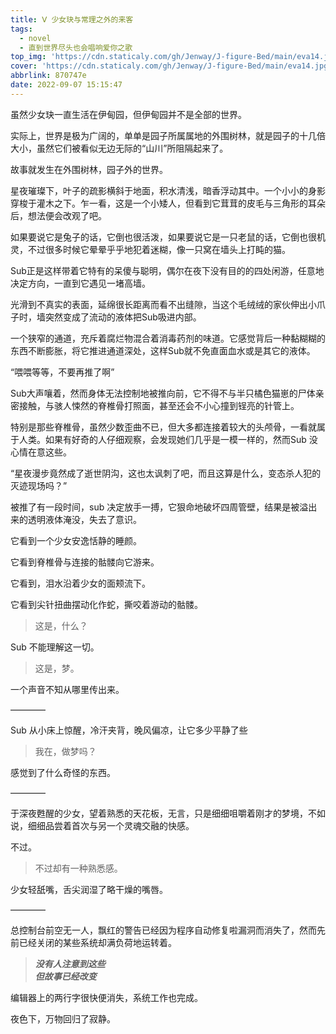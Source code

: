 ```yaml
---
title: Ⅴ 少女玦与常理之外的来客
tags:
  - novel
  - 直到世界尽头也会唱响爱你之歌
top_img: 'https://cdn.staticaly.com/gh/Jenway/J-figure-Bed/main/eva14.jpg'
cover: 'https://cdn.staticaly.com/gh/Jenway/J-figure-Bed/main/eva14.jpg'
abbrlink: 870747e
date: 2022-09-07 15:15:47
---
```

虽然少女玦一直生活在伊甸园，但伊甸园并不是全部的世界。

实际上，世界是极为广阔的，单单是园子所属属地的外围树林，就是园子的十几倍大小，虽然它们被看似无边无际的“山川”所阻隔起来了。

故事就发生在外围树林，园子外的世界。

星夜璀璨下，叶子的疏影横斜于地面，积水清浅，暗香浮动其中。一个小小的身影穿梭于灌木之下。乍一看，这是一个小矮人，但看到它茸茸的皮毛与三角形的耳朵后，想法便会改观了吧。

如果要说它是兔子的话，它倒也很活泼，如果要说它是一只老鼠的话，它倒也很机灵，不过很多时候它晕晕乎乎地犯着迷糊，像一只窝在墙头上打盹的猫。

Sub正是这样带着它特有的呆傻与聪明，偶尔在夜下没有目的的四处闲游，任意地决定方向，一直到它遇见一堵高墙。

光滑到不真实的表面，延绵很长距离而看不出缝隙，当这个毛绒绒的家伙伸出小爪子时，墙突然变成了流动的液体把Sub吸进内部。

一个狭窄的通道，充斥着腐烂物混合着消毒药剂的味道。它感觉背后一种黏糊糊的东西不断膨胀，将它推进通道深处，这样Sub就不免直面血水或是其它的液体。

“喂喂等等，不要再推了啊”

Sub大声嚷着，然而身体无法控制地被推向前，它不得不与半只橘色猫崽的尸体亲密接触，与骇人悚然的脊椎骨打照面，甚至还会不小心撞到锃亮的针管上。

特别是那些脊椎骨，虽然少数歪曲不已，但大多都连接着较大的头颅骨，一看就属于人类。如果有好奇的人仔细观察，会发现她们几乎是一模一样的，然而Sub 没心情在意这些。

“星夜漫步竟然成了逝世阴沟，这也太讽刺了吧，而且这算是什么，变态杀人犯的灭迹现场吗？”

被推了有一段时间，sub 决定放手一搏，它狠命地破坏四周管壁，结果是被溢出来的透明液体淹没，失去了意识。

它看到一个少女安逸恬静的睡颜。

它看到脊椎骨与连接的骷髅向它游来。

它看到，泪水沿着少女的面颊流下。

它看到尖针扭曲摆动化作蛇，撕咬着游动的骷髅。

>这是，什么？

Sub 不能理解这一切。

>这是，梦。

一个声音不知从哪里传出来。

————

Sub 从小床上惊醒，冷汗夹背，晚风偏凉，让它多少平静了些

>我在，做梦吗？

感觉到了什么奇怪的东西。

————

于深夜甦醒的少女，望着熟悉的天花板，无言，只是细细咀嚼着刚才的梦境，不如说，细细品尝着首次与另一个灵魂交融的快感。

不过。

>不过却有一种熟悉感。

少女轻舐嘴，舌尖润湿了略干燥的嘴唇。

————

总控制台前空无一人，飘红的警告已经因为程序自动修复啦漏洞而消失了，然而先前已经关闭的某些系统却满负荷地运转着。

>***没有人注意到这些  
但故事已经改变***

编辑器上的两行字很快便消失，系统工作也完成。

夜色下，万物回归了寂静。